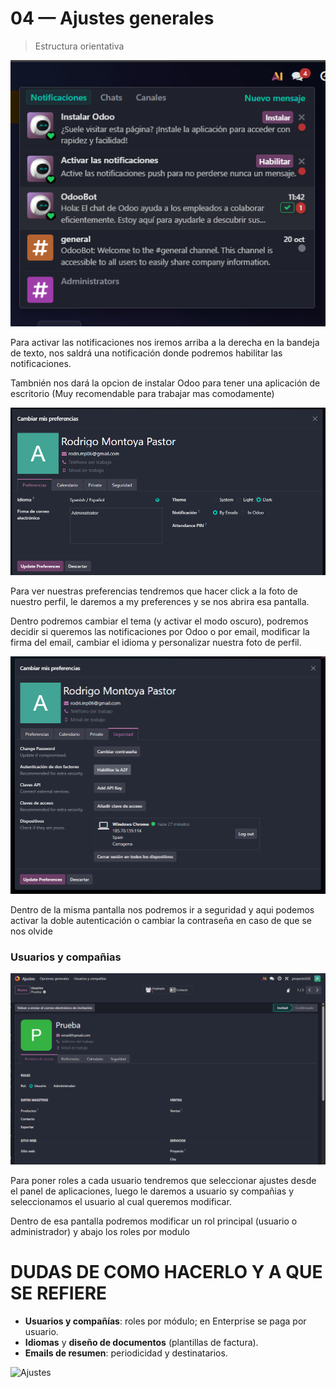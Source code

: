 # 04 — Ajustes generales

> Estructura orientativa

<img src="../assets/img/04-ajustes_generales/ajustesGenerales-Notis.png" alt="datos" width="600">

Para activar las notificaciones nos iremos arriba a la derecha en la bandeja de texto, nos saldrá una notificación donde podremos habilitar las notificaciones.

Tambnién nos dará la opcion de instalar Odoo para tener una aplicación de escritorio (Muy recomendable para trabajar mas comodamente)

<img src="../assets/img/04-ajustes_generales/ajustesGenerales-oscuro.png" alt="datos" width="600">

Para ver nuestras preferencias tendremos que hacer click a la foto de nuestro perfil, le daremos a my preferences y se nos abrira esa pantalla.

Dentro podremos cambiar el tema (y activar el modo oscuro), podremos decidir si queremos las notificaciones por Odoo o por email, modificar la firma del email, cambiar el idioma y personalizar nuestra foto de perfil.

<img src="../assets/img/04-ajustes_generales/ajustesGenerales-2FA.png" alt="datos" width="600">

Dentro de la misma pantalla nos podremos ir a seguridad y aqui podemos activar la doble autenticación o cambiar la contraseña en caso de que se nos olvide

### Usuarios y compañias

<img src="../assets/img/04-ajustes_generales/ajustesGenerales-roles.png" alt="datos" width="600">

Para poner roles a cada usuario tendremos que seleccionar ajustes desde el panel de aplicaciones, luego le daremos a usuario sy compañias y seleccionamos el usuario al cual queremos modificar.

Dentro de esa pantalla podremos modificar un rol principal (usuario o administrador) y abajo los roles por modulo

# DUDAS DE COMO HACERLO Y A QUE SE REFIERE

- **Usuarios y compañías**: roles por módulo; en Enterprise se paga por usuario.
- **Idiomas** y **diseño de documentos** (plantillas de factura).
- **Emails de resumen**: periodicidad y destinatarios.

![Ajustes](../assets/img/04-ajustes_generales/paso01_ajustes-generales.png "Ajustes generales")
